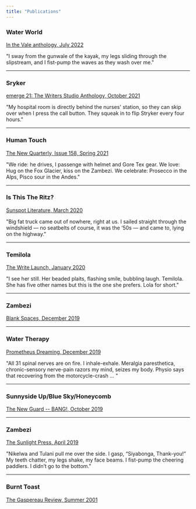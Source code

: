 ```yaml
---
title: "Publications"
---
```


### Water World
[In the Vale anthology, July 2022](https://readquebec.ca/book/in-the-vale/)

"I sway from the gunwale of the kayak, my legs sliding through the slipstream, and I fist-pump the waves as they wash over me."

---
### Sryker
[emerge 21: The Writers Studio Anthology, October 2021](https://www.amazon.ca/emerge-21-Writers-Studio-Anthology/dp/1772870838)

"My hospital room is directly behind the nurses' station, so they can skip over when I press the call button. They squeak in to flip Stryker every four hours."

---
### Human Touch
[The New Quarterly, Issue 158, Spring 2021](https://tnq.ca/issues/issue-158/)

"We ride: he drives, I passenge with helmet and Gore Tex gear.
We love: Hug on the Fox Glacier, kiss on the Zambezi.
We celebrate: Prosecco in the Alps, Pisco sour in the Andes."

---
### Is This The Ritz?
[Sunspot Literature, March 2020](https://sunspotlit.com/editions%3A-2020)

"Big fat truck came out of nowhere, right at us. I sailed straight through the windshield — no seatbelts of course, it was the ‘50s — and came to, lying on the highway." 

---
### Temilola
[The Write Launch, January 2020](https://thewritelaunch.com/2019/12/temilola/)

"I see her still. Her beaded plaits, flashing smile, bubbling laugh. Temilola. She has five other names but this is the one she prefers. Lola for short."

---
### Zambezi
[Blank Spaces, December 2019](https://blankspaces.alannarusnak.com/p/welcome.html#!/DIGITAL-Blank-Spaces-December-2019-56-pg/p/160707386/category=32566599)

---
### Water Therapy
[Prometheus Dreaming, December 2019](https://www.prometheusdreaming.com/water-therapy)

"All 31 spinal nerves are on fire. I inhale-exhale. Meralgia paresthetica, chronic-sensory nerve-pain razors my mind, seizes my body. Physio says that recovering from the motorcycle-crash ... "

---
### Sunnyside Up/Blue Sky/Honeycomb
[The New Guard -- BANG!, October 2019](https://www.newguardreview.com/bang)

---
### Zambezi
[The Sunlight Press, April 2019](https://www.thesunlightpress.com/2019/04/09/zambezi/)

"Nikelwa and Tulani pull me over the side. I gasp, “Siyabonga, Thank-you!” My teeth chatter, my legs shake, my face beams. I fist-pump the cheering paddlers. I didn’t go to the bottom."

---
### Burnt Toast
[The Gaspereau Review, Summer 2001](http://www.gaspereau.com/meetthepress.php)
